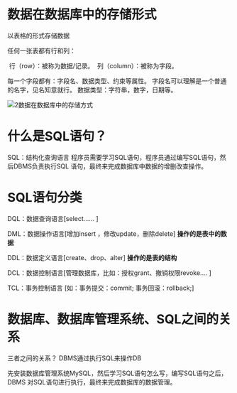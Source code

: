 # 数据在数据库中的存储形式

以表格的形式存储数据

任何一张表都有行和列：

​		行（row）：被称为数据/记录。
​		列（column）：被称为字段。

每一个字段都有：字段名、数据类型、约束等属性。
		字段名可以理解是一个普通的名字，见名知意就行。
		数据类型：字符串，数字，日期等。

![2数据在数据库中的存储方式](images\2数据在数据库中的存储方式.png)

# 什么是SQL语句？

SQL：结构化查询语言
		程序员需要学习SQL语句，程序员通过编写SQL语句，然后DBMS负责执行SQL
		语句，最终来完成数据库中数据的增删改查操作。

# SQL语句分类

DQL：数据查询语言[select…… ]

DML：数据操作语言[增加insert ，修改update，删除delete]  **操作的是表中的数据**

DDL：数据定义语言[create、drop、alter]   **操作的是表的结构**

DCL：数据控制语言[管理数据库，比如：授权grant、撤销权限revoke.... ]  

TCL：事务控制语言  [如：事务提交：commit; 事务回滚：rollback;]

# 数据库、数据库管理系统、SQL之间的关系

三者之间的关系？
	DBMS通过执行SQL来操作DB

先安装数据库管理系统MySQL，然后学习SQL语句怎么写，编写SQL语句之后，DBMS
对SQL语句进行执行，最终来完成数据库的数据管理。

